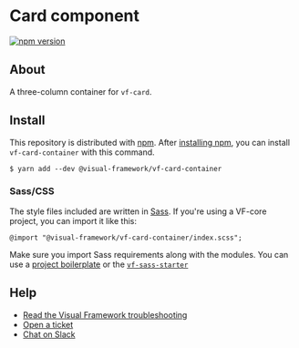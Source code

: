 # Card component

[![npm version](https://badge.fury.io/js/%40visual-framework%2Fvf-card-container.svg)](https://badge.fury.io/js/%40visual-framework%2Fvf-card-container)

## About

A three-column container for `vf-card`.

## Install

This repository is distributed with [npm](https://www.npmjs.com/). After [installing npm](https://nodejs.org/), you can install `vf-card-container` with this command.

```
$ yarn add --dev @visual-framework/vf-card-container
```

### Sass/CSS

The style files included are written in [Sass](https://sass-lang.com/). If you're using a VF-core project, you can import it like this:

```
@import "@visual-framework/vf-card-container/index.scss";
```

Make sure you import Sass requirements along with the modules. You can use a [project boilerplate](https://stable.visual-framework.dev/building/) or the [`vf-sass-starter`](https://stable.visual-framework.dev/components/vf-sass-starter/)

## Help

- [Read the Visual Framework troubleshooting](https://stable.visual-framework.dev/troubleshooting/)
- [Open a ticket](https://github.com/visual-framework/vf-core/issues)
- [Chat on Slack](https://join.slack.com/t/visual-framework/shared_invite/enQtNDAxNzY0NDg4NTY0LWFhMjEwNGY3ZTk3NWYxNWVjOWQ1ZWE4YjViZmY1YjBkMDQxMTNlNjQ0N2ZiMTQ1ZTZiMGM4NjU5Y2E0MjM3ZGQ)
